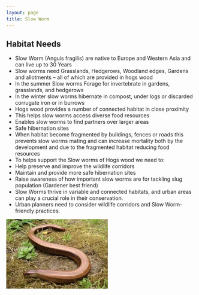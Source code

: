 ```yaml
---
layout: page
title: Slow Worm
---
```


## Habitat Needs

* Slow Worm (Anguis fragilis) are native to Europe and Western Asia and can live up to 30 Years
* Slow worms need Grasslands, Hedgerows, Woodland edges, Gardens and allotments – all of which are provided in hogs wood
* In the summer Slow worms Forage for invertebrate in gardens, grasslands, and hedgerows
* In the winter slow worms hibernate in compost, under logs or discarded corrugate iron or in burrows
* Hogs wood provides a number of connected habitat in close proximity
* This helps slow worms access diverse food resources
* Enables slow worms to find partners over larger areas
* Safe hibernation sites
* When habitat become fragmented by buildings, fences or roads this prevents slow worms mating and can increase mortality both by the development and due to the fragmented habitat reducing food resources
* To helps support the Slow worms of Hogs wood we need to:
* Help preserve and improve the wildlife corridors
* Maintain and provide more safe hibernation sites
* Raise awareness of how important slow worms are for tackling slug population (Gardener best friend)
* Slow Worms thrive in variable and connected habitats, and urban areas can play a crucial role in their conservation.
* Urban planners need to consider wildlife corridors and Slow Worm-friendly practices.

![slowworm](/assets/images/slowworm-lg.jpeg)
